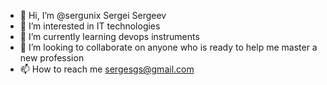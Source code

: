 - 👋 Hi, I’m @sergunix Sergei Sergeev 
- 👀 I’m interested in IT technologies
- 🌱 I’m currently learning devops instruments
- 💞️ I’m looking to collaborate on anyone who 
is ready to help me master a new profession
- 📫 How to reach me sergesgs@gmail.com 

<!---
sergunix/sergunix is a ✨ special ✨ repository because its `README.md` (this file) appears on your GitHub profile.
You can click the Preview link to take a look at your changes.
--->
